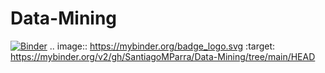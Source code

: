 # Data-Mining
[![Binder](https://mybinder.org/badge_logo.svg)](https://mybinder.org/v2/gh/SantiagoMParra/Data-Mining/tree/main/HEAD)
.. image:: https://mybinder.org/badge_logo.svg
 :target: https://mybinder.org/v2/gh/SantiagoMParra/Data-Mining/tree/main/HEAD
